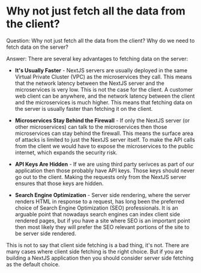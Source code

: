 # Why not just fetch all the data from the client?

Question: Why not just fetch all the data from the client? Why do we need to fetch data on the server?

Answer: There are several key advantages to fetching data on the server:

- **It's Usually Faster** - NextJS servers are usually deployed in the same Virtual Private Cluster (VPC) as the microservices they call. This means that the network latency between the NextJS server and the microservices is very low. This is not the case for the client. A customer web client can be anywhere, and the network latency between the client and the microservices is much higher. This means that fetching data on the server is usually faster than fetching it on the client.

- **Microservices Stay Behind the Firewall** - If only the NextJS server (or other microservices) can talk to the microservices then those microservices can stay behind the firewall. This means the surface area of attacks is limited to just the NextJS server itself. To make the API calls from the client we would have to expose the microservices to the public internet, which expands the security risk.

- **API Keys Are Hidden** - If we are using third party serivces as part of our application then those probably have API keys. Those keys should never go out to the client. Making the requests only from the NextJS server ensures that those keys are hidden.

- **Search Engine Optimization** - Server side rendering, where the server renders HTML in response to a request, has long been the preferred choice of Search Engine Optimization (SEO) professionals. It is an arguable point that nowadays search engines can index client side rendered pages, but if you have a site where SEO is an important point then most likely they will prefer the SEO relevant portions of the site to be server side rendered.

This is not to say that client side fetching is a bad thing, it's not. There are many cases where client side fetching is the right choice. But if you are building a NextJS application then you should consider server side fetching as the default choice.
